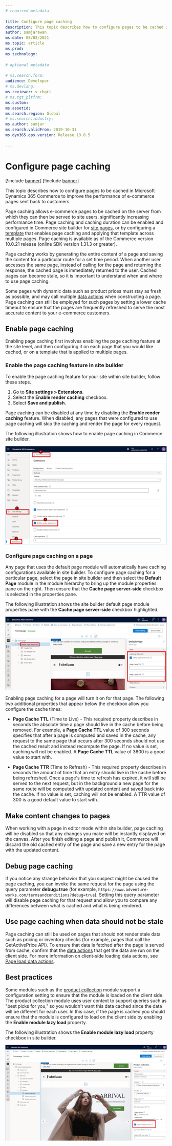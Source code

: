 ```yaml
---
# required metadata

title: Configure page caching
description: This topic describes how to configure pages to be cached in Microsoft Dynamics 365 Commerce to improve the performance of e-commerce pages sent back to customers. 
author: samjarawan
ms.date: 08/02/2021
ms.topic: article
ms.prod: 
ms.technology: 

# optional metadata

# ms.search.form: 
audience: Developer
# ms.devlang: 
ms.reviewer: v-chgri
# ms.tgt_pltfrm: 
ms.custom: 
ms.assetid: 
ms.search.region: Global
# ms.search.industry: 
ms.author: samjar
ms.search.validFrom: 2019-10-31
ms.dyn365.ops.version: Release 10.0.5

---
```

# Configure page caching

[!include [banner](../includes/banner.md)]
[!include [banner](../includes/preview-banner.md)]

This topic describes how to configure pages to be cached in Microsoft Dynamics 365 Commerce to improve the performance of e-commerce pages sent back to customers.

Page caching allows e-commerce pages to be cached on the server from which they can then be served to site users, significantly increasing performance time. Page caching and caching duration can be enabled and configured in Commerce site builder for [site pages](../modify-existing-page.md), or by configuring a [template](../templates-layouts-overview.md) that enables page caching and applying that template across multiple pages. Page caching is available as of the Commerce version 10.0.21 release (online SDK version 1.31.3 or greater).
 
Page caching works by generating the entire content of a page and saving the content for a particular route for a set time period. When another user accesses the same page, instead of calling for the page and returning the response, the cached page is immediately returned to the user. Cached pages can become stale, so it is important to understand when and where to use page caching.
 
Some pages with dynamic data such as product prices must stay as fresh as possible, and may call multiple [data actions](data-actions.md) when constructing a page. Page caching can still be employed for such pages by setting a lower cache timeout to ensure that the pages are frequently refreshed to serve the most accurate content to your e-commerce customers.

## Enable page caching

Enabling page caching first involves enabling the page caching feature at the site level, and then configuring it on each page that you would like cached, or on a template that is applied to multiple pages.

### Enable the page caching feature in site builder

To enable the page caching feature for your site within site builder, follow these steps.

1. Go to **Site settings \> Extensions**. 
1. Select the **Enable render caching** checkbox.
1. Select **Save and publish**.  

Page caching can be disabled at any time by disabling the **Enable render caching** feature. When disabled, any pages that were configured to use page caching will skip the caching and render the page for every request.

The following illustration shows how to enable page caching in Commerce site builder.

![Enable page caching in Commerce site builder](media/page-caching-1.png)

### Configure page caching on a page

Any page that uses the default page module will automatically have caching configurations available in site builder. To configure page caching for a particular page, select the page in site builder and then select the **Default Page** module in the module hierarchy to bring up the module properties pane on the right. Then ensure that the **Cache page server-side** checkbox is selected in the properties pane. 

The following illustration shows the site builder default page module properties pane with the **Cache page server-side** checkbox highlighted.

![Configure page caching in Commerce site builder](media/page-caching-2.png)

Enabling page caching for a page will turn it on for that page. The following two additional properties that appear below the checkbox allow you configure the cache times:

- **Page Cache TTL** (Time to Live) - This required property describes in seconds the absolute time a page should live in the cache before being removed. For example, a **Page Cache TTL** value of 300 seconds specifies that after a page is computed and saved in the cache, any request to the same page that occurs after 300 seconds should not use the cached result and instead recompute the page. If no value is set, caching will not be enabled. A **Page Cache TTL** value of 3600 is a good value to start with.

- **Page Cache TTR** (Time to Refresh) - This required property describes in seconds the amount of time that an entry should live in the cache before being refreshed. Once a page's time to refresh has expired, it will still be served to the next request, but in the background a new page for the same route will be computed with updated content and saved back into the cache. If no value is set, caching will not be enabled. A TTR value of 300 is a good default value to start with.

## Make content changes to pages
 
When working with a page in editor mode within site builder, page caching will be disabled so that any changes you make will be instantly displayed on the canvas. After you finish editing a page and publish it, Commerce will discard the old cached entry of the page and save a new entry for the page with the updated content.
 
## Debug page caching
 
If you notice any strange behavior that you suspect might be caused the page caching, you can invoke the same request for the page using the query parameter **debug=true** (for example, `https://www.adventure-works.com/termsandconditions?debug=true`). Setting this query parameter will disable page caching for that request and allow you to compare any differences between what is cached and what is being rendered.

## Use page caching when data should not be stale

Page caching can still be used on pages that should not render stale data such as pricing or inventory checks (for example, pages that call the GetActivePrice API). To ensure that data is fetched after the page is served from cache, confirm that the [data actions](data-actions.md) that get the data are run on the client side. For more information on client-side loading data actions, see [Page load data actions](page-load-data-action.md#client-side-rendering).

## Best practices

Some modules such as the [product collection](../product-collection-module-overview.md) module support a configuration setting to ensure that the module is loaded on the client side. The product collection module uses user context to support queries such as "best picks for you," so you wouldn't want this data cached since the data will be different for each user. In this case, if the page is cached you should ensure that the module is configured to load on the client side by enabling the **Enable module lazy load** property.

The following illustration shows the **Enable module lazy load** property checkbox in site builder.

![Enable module lazy load property in site builder](media/page-caching-3.png)

